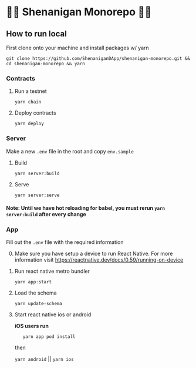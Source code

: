# 🤸‍♀️️ Shenanigan Monorepo 🤸‍♀️️

## How to run local

First clone onto your machine and install packages w/ yarn

	git clone https://github.com/ShenaniganDApp/shenanigan-monorepo.git && cd shenanigan-monorepo && yarn

### Contracts

1. Run a testnet
   
    `yarn chain`

2. Deploy contracts
   
    `yarn deploy`

### Server
Make a new `.env` file in the root and copy `env.sample`

1. Build
   
    `yarn server:build`

2. Serve
   
    `yarn server:serve`

#### Note: Until we have hot reloading for babel, you must rerun `yarn server:build` after every change


### App

Fill out the `.env` file with the required information

0. Make sure you have setup a device to run React Native. For more information visit https://reactnative.dev/docs/0.59/running-on-device

1. Run react native metro bundler

    `yarn app:start`

2. Load the schema
   
   `yarn update-schema`

3. Start react native ios or android

	**iOS users run**

    `	yarn app pod install`
	
	then

    `yarn android` || `yarn ios`
